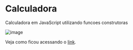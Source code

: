 # Calculadora
Calculadora em JavaScript utilizando funcoes construtoras

![image](https://user-images.githubusercontent.com/100444673/189432556-ed8f46e1-b47f-45cd-b0e2-f951ecf36063.png)

Veja como ficou acessando o [link](https://hudsonretonde.github.io/Calculadora/).
